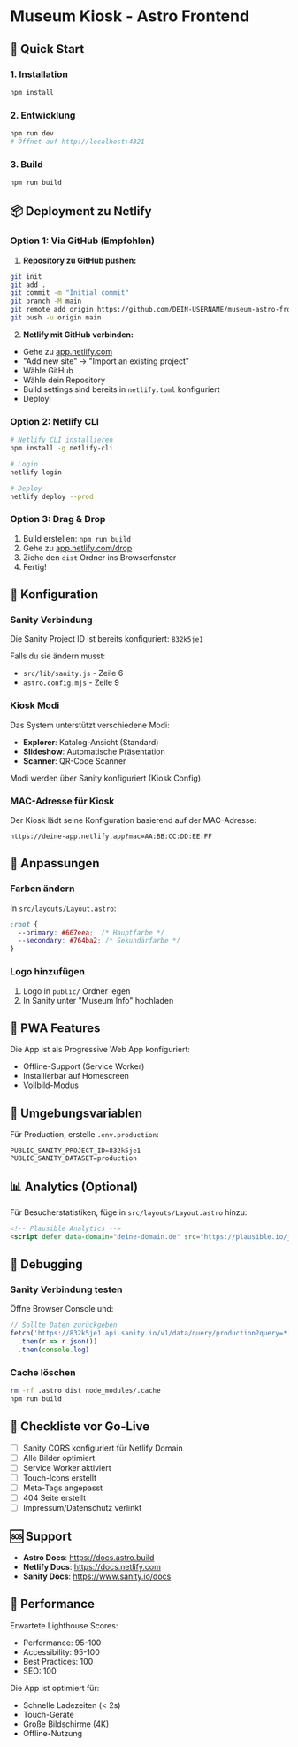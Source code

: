 # Museum Kiosk - Astro Frontend

## 🚀 Quick Start

### 1. Installation

```bash
npm install
```

### 2. Entwicklung

```bash
npm run dev
# Öffnet auf http://localhost:4321
```

### 3. Build

```bash
npm run build
```

## 📦 Deployment zu Netlify

### Option 1: Via GitHub (Empfohlen)

1. **Repository zu GitHub pushen:**
```bash
git init
git add .
git commit -m "Initial commit"
git branch -M main
git remote add origin https://github.com/DEIN-USERNAME/museum-astro-frontend.git
git push -u origin main
```

2. **Netlify mit GitHub verbinden:**
- Gehe zu [app.netlify.com](https://app.netlify.com)
- "Add new site" → "Import an existing project"
- Wähle GitHub
- Wähle dein Repository
- Build settings sind bereits in `netlify.toml` konfiguriert
- Deploy!

### Option 2: Netlify CLI

```bash
# Netlify CLI installieren
npm install -g netlify-cli

# Login
netlify login

# Deploy
netlify deploy --prod
```

### Option 3: Drag & Drop

1. Build erstellen: `npm run build`
2. Gehe zu [app.netlify.com/drop](https://app.netlify.com/drop)
3. Ziehe den `dist` Ordner ins Browserfenster
4. Fertig!

## 🔧 Konfiguration

### Sanity Verbindung

Die Sanity Project ID ist bereits konfiguriert: `832k5je1`

Falls du sie ändern musst:
- `src/lib/sanity.js` - Zeile 6
- `astro.config.mjs` - Zeile 9

### Kiosk Modi

Das System unterstützt verschiedene Modi:
- **Explorer**: Katalog-Ansicht (Standard)
- **Slideshow**: Automatische Präsentation
- **Scanner**: QR-Code Scanner

Modi werden über Sanity konfiguriert (Kiosk Config).

### MAC-Adresse für Kiosk

Der Kiosk lädt seine Konfiguration basierend auf der MAC-Adresse:

```
https://deine-app.netlify.app?mac=AA:BB:CC:DD:EE:FF
```

## 🎨 Anpassungen

### Farben ändern

In `src/layouts/Layout.astro`:
```css
:root {
  --primary: #667eea;  /* Hauptfarbe */
  --secondary: #764ba2; /* Sekundärfarbe */
}
```

### Logo hinzufügen

1. Logo in `public/` Ordner legen
2. In Sanity unter "Museum Info" hochladen

## 📱 PWA Features

Die App ist als Progressive Web App konfiguriert:
- Offline-Support (Service Worker)
- Installierbar auf Homescreen
- Vollbild-Modus

## 🔐 Umgebungsvariablen

Für Production, erstelle `.env.production`:
```env
PUBLIC_SANITY_PROJECT_ID=832k5je1
PUBLIC_SANITY_DATASET=production
```

## 📊 Analytics (Optional)

Für Besucherstatistiken, füge in `src/layouts/Layout.astro` hinzu:

```html
<!-- Plausible Analytics -->
<script defer data-domain="deine-domain.de" src="https://plausible.io/js/script.js"></script>
```

## 🐛 Debugging

### Sanity Verbindung testen

Öffne Browser Console und:
```javascript
// Sollte Daten zurückgeben
fetch('https://832k5je1.api.sanity.io/v1/data/query/production?query=*[_type=="exponat"][0..2]')
  .then(r => r.json())
  .then(console.log)
```

### Cache löschen

```bash
rm -rf .astro dist node_modules/.cache
npm run build
```

## 📝 Checkliste vor Go-Live

- [ ] Sanity CORS konfiguriert für Netlify Domain
- [ ] Alle Bilder optimiert
- [ ] Service Worker aktiviert
- [ ] Touch-Icons erstellt
- [ ] Meta-Tags angepasst
- [ ] 404 Seite erstellt
- [ ] Impressum/Datenschutz verlinkt

## 🆘 Support

- **Astro Docs**: https://docs.astro.build
- **Netlify Docs**: https://docs.netlify.com
- **Sanity Docs**: https://www.sanity.io/docs

## 🚀 Performance

Erwartete Lighthouse Scores:
- Performance: 95-100
- Accessibility: 95-100
- Best Practices: 100
- SEO: 100

Die App ist optimiert für:
- Schnelle Ladezeiten (< 2s)
- Touch-Geräte
- Große Bildschirme (4K)
- Offline-Nutzung